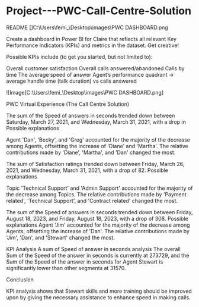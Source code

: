 # Project---PWC-Call-Centre-Solution 
README
[]C:\Users\femi_\Desktop\images\PWC DASHBOARD.png

Create a dashboard in Power BI for Claire that reflects all relevant Key Performance Indicators (KPIs) and metrics in the dataset. Get creative!

Possible KPIs include (to get you started, but not limited to):

Overall customer satisfaction
Overall calls answered/abandoned
Calls by time
The average speed of answer
Agent’s performance quadrant -> average handle time (talk duration) vs calls answered

![Image[C:\Users\femi_\Desktop\images\PWC DASHBOARD.png]

PWC Virtual Experience (The Call Centre Solution)

The sum of the Speed of answers in seconds trended down between Saturday, March 27, 2021, and Wednesday, March 31, 2021, with a drop in Possible explanations

Agent
'Dan', 'Becky', and 'Greg' accounted for the majority of the decrease among Agents, offsetting the increase of 'Diane' and 'Martha'. The relative contributions made by 'Diane', 'Martha', and 'Dan' changed the most.

The sum of Satisfaction ratings trended down between Friday, March 26, 2021, and Wednesday, March 31, 2021, with a drop of 82.
Possible explanations

Topic
'Technical Support' and 'Admin Support' accounted for the majority of the decrease among Topics. The relative contributions made by 'Payment related', 'Technical Support', and 'Contract related' changed the most.

The sum of the Speed of answers in seconds trended down between Friday, August 18, 2023, and Friday, August 18, 2023, with a drop of 308.
Possible explanations
Agent
'Jim' accounted for the majority of the decrease among Agents, offsetting the increase of 'Dan'. The relative contributions made by 'Jim', 'Dan', and 'Stewart' changed the most.

KPI Analysis
A sum of Speed of answer in seconds analysis
The overall Sum of the Speed of the answer in seconds is currently at 273729, and the Sum of the Speed of the answer in seconds for Agent Stewart is significantly lower than other segments at 31570.

Conclusion

KPI analysis shows that Stewart skills and more training should be improved upon by giving the necessary assistance to enhance speed in making calls.
